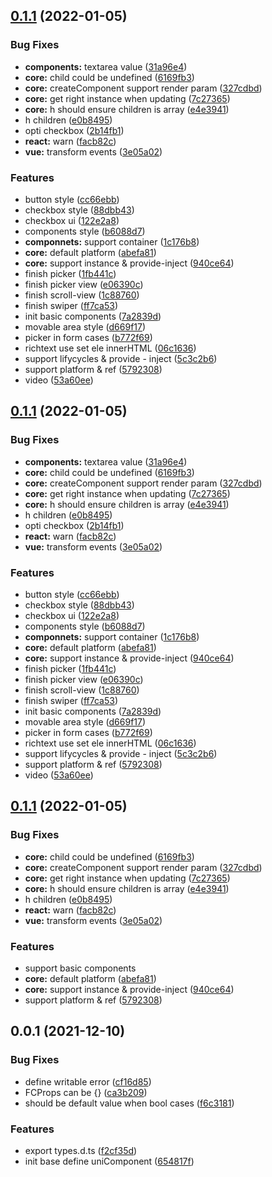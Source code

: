 ## [0.1.1](https://github.com/dolymood/uni-component/compare/v0.0.1...v0.1.1) (2022-01-05)


### Bug Fixes

* **components:** textarea value ([31a96e4](https://github.com/dolymood/uni-component/commit/31a96e425dfd2dd1bb22eb8ee9bc0e88890adaa5))
* **core:** child could be undefined ([6169fb3](https://github.com/dolymood/uni-component/commit/6169fb324884ffc2e9b76a35b26c595298511f48))
* **core:** createComponent support render param ([327cdbd](https://github.com/dolymood/uni-component/commit/327cdbdb859bdfafacf6c93df5ad457456b70736))
* **core:** get right instance when updating ([7c27365](https://github.com/dolymood/uni-component/commit/7c27365de9068e36519ba0ac0e7b2244e86bbd5a))
* **core:** h should ensure children is array ([e4e3941](https://github.com/dolymood/uni-component/commit/e4e3941576205276324ec4922e0aa1a6507cf54d))
* h children ([e0b8495](https://github.com/dolymood/uni-component/commit/e0b849555900ef5b5619eda430d1ca83087cc63e))
* opti checkbox ([2b14fb1](https://github.com/dolymood/uni-component/commit/2b14fb1e5af11293580b84fba371d2adc70c66eb))
* **react:** warn ([facb82c](https://github.com/dolymood/uni-component/commit/facb82cbb69cdc1b8097b0a8e8b01799d0079cad))
* **vue:** transform events ([3e05a02](https://github.com/dolymood/uni-component/commit/3e05a0296f7cd353a77d30662e5e7893bb1babd3))


### Features

* button style ([cc66ebb](https://github.com/dolymood/uni-component/commit/cc66ebb513d68e37632496977b442d00dece6e39))
* checkbox style ([88dbb43](https://github.com/dolymood/uni-component/commit/88dbb43617814ef096b9bfb9004ccba9a24d8636))
* checkbox ui ([122e2a8](https://github.com/dolymood/uni-component/commit/122e2a8ca4f818da6597b3665c4fa2f70f868230))
* components style ([b6088d7](https://github.com/dolymood/uni-component/commit/b6088d76ef4af3204718f5bede7b142965be4eb0))
* **componnets:** support container ([1c176b8](https://github.com/dolymood/uni-component/commit/1c176b85f529ca071f42dc3d9bbf94acfe0c3051))
* **core:** default platform ([abefa81](https://github.com/dolymood/uni-component/commit/abefa812a6ce699d70bdaed1375708ecf7654d0f))
* **core:** support instance & provide-inject ([940ce64](https://github.com/dolymood/uni-component/commit/940ce64adadced52a1aada555b2e8a3cddbd4cc1))
* finish picker ([1fb441c](https://github.com/dolymood/uni-component/commit/1fb441c46e0a6f59740642ab5159b258560da9a4))
* finish picker view ([e06390c](https://github.com/dolymood/uni-component/commit/e06390c17f63e7224dd4083e57e703df14cf09e8))
* finish scroll-view ([1c88760](https://github.com/dolymood/uni-component/commit/1c887602af6fd248776783d323252cce0f2c71bc))
* finish swiper ([ff7ca53](https://github.com/dolymood/uni-component/commit/ff7ca53ff04ed418bf9b32cf73c23a7f9b495464))
* init basic components ([7a2839d](https://github.com/dolymood/uni-component/commit/7a2839d87c78279f7b109b209bed84d973cdb218))
* movable area style ([d669f17](https://github.com/dolymood/uni-component/commit/d669f17737e1a39935a6e659fadd724a04e312df))
* picker in form cases ([b772f69](https://github.com/dolymood/uni-component/commit/b772f69c2ea7c7ca7f8364e5acd4e451adc8106c))
* richtext use set ele innerHTML ([06c1636](https://github.com/dolymood/uni-component/commit/06c1636c096e48134c2fff1dce09545ccd0fb769))
* support lifycycles & provide - inject ([5c3c2b6](https://github.com/dolymood/uni-component/commit/5c3c2b65ad0dbdab21e7d8b102cae50abb02aa9b))
* support platform & ref ([5792308](https://github.com/dolymood/uni-component/commit/57923085a5c37beeb886543519d2764621253dc2))
* video ([53a60ee](https://github.com/dolymood/uni-component/commit/53a60ee7fa486ddcc95bd8ba54777aec837bde69))



## [0.1.1](https://github.com/dolymood/uni-component/compare/v0.0.1...v0.1.1) (2022-01-05)


### Bug Fixes

* **components:** textarea value ([31a96e4](https://github.com/dolymood/uni-component/commit/31a96e425dfd2dd1bb22eb8ee9bc0e88890adaa5))
* **core:** child could be undefined ([6169fb3](https://github.com/dolymood/uni-component/commit/6169fb324884ffc2e9b76a35b26c595298511f48))
* **core:** createComponent support render param ([327cdbd](https://github.com/dolymood/uni-component/commit/327cdbdb859bdfafacf6c93df5ad457456b70736))
* **core:** get right instance when updating ([7c27365](https://github.com/dolymood/uni-component/commit/7c27365de9068e36519ba0ac0e7b2244e86bbd5a))
* **core:** h should ensure children is array ([e4e3941](https://github.com/dolymood/uni-component/commit/e4e3941576205276324ec4922e0aa1a6507cf54d))
* h children ([e0b8495](https://github.com/dolymood/uni-component/commit/e0b849555900ef5b5619eda430d1ca83087cc63e))
* opti checkbox ([2b14fb1](https://github.com/dolymood/uni-component/commit/2b14fb1e5af11293580b84fba371d2adc70c66eb))
* **react:** warn ([facb82c](https://github.com/dolymood/uni-component/commit/facb82cbb69cdc1b8097b0a8e8b01799d0079cad))
* **vue:** transform events ([3e05a02](https://github.com/dolymood/uni-component/commit/3e05a0296f7cd353a77d30662e5e7893bb1babd3))


### Features

* button style ([cc66ebb](https://github.com/dolymood/uni-component/commit/cc66ebb513d68e37632496977b442d00dece6e39))
* checkbox style ([88dbb43](https://github.com/dolymood/uni-component/commit/88dbb43617814ef096b9bfb9004ccba9a24d8636))
* checkbox ui ([122e2a8](https://github.com/dolymood/uni-component/commit/122e2a8ca4f818da6597b3665c4fa2f70f868230))
* components style ([b6088d7](https://github.com/dolymood/uni-component/commit/b6088d76ef4af3204718f5bede7b142965be4eb0))
* **componnets:** support container ([1c176b8](https://github.com/dolymood/uni-component/commit/1c176b85f529ca071f42dc3d9bbf94acfe0c3051))
* **core:** default platform ([abefa81](https://github.com/dolymood/uni-component/commit/abefa812a6ce699d70bdaed1375708ecf7654d0f))
* **core:** support instance & provide-inject ([940ce64](https://github.com/dolymood/uni-component/commit/940ce64adadced52a1aada555b2e8a3cddbd4cc1))
* finish picker ([1fb441c](https://github.com/dolymood/uni-component/commit/1fb441c46e0a6f59740642ab5159b258560da9a4))
* finish picker view ([e06390c](https://github.com/dolymood/uni-component/commit/e06390c17f63e7224dd4083e57e703df14cf09e8))
* finish scroll-view ([1c88760](https://github.com/dolymood/uni-component/commit/1c887602af6fd248776783d323252cce0f2c71bc))
* finish swiper ([ff7ca53](https://github.com/dolymood/uni-component/commit/ff7ca53ff04ed418bf9b32cf73c23a7f9b495464))
* init basic components ([7a2839d](https://github.com/dolymood/uni-component/commit/7a2839d87c78279f7b109b209bed84d973cdb218))
* movable area style ([d669f17](https://github.com/dolymood/uni-component/commit/d669f17737e1a39935a6e659fadd724a04e312df))
* picker in form cases ([b772f69](https://github.com/dolymood/uni-component/commit/b772f69c2ea7c7ca7f8364e5acd4e451adc8106c))
* richtext use set ele innerHTML ([06c1636](https://github.com/dolymood/uni-component/commit/06c1636c096e48134c2fff1dce09545ccd0fb769))
* support lifycycles & provide - inject ([5c3c2b6](https://github.com/dolymood/uni-component/commit/5c3c2b65ad0dbdab21e7d8b102cae50abb02aa9b))
* support platform & ref ([5792308](https://github.com/dolymood/uni-component/commit/57923085a5c37beeb886543519d2764621253dc2))
* video ([53a60ee](https://github.com/dolymood/uni-component/commit/53a60ee7fa486ddcc95bd8ba54777aec837bde69))



## [0.1.1](https://github.com/dolymood/uni-component/compare/v0.0.1...v0.1.1) (2022-01-05)


### Bug Fixes

* **core:** child could be undefined ([6169fb3](https://github.com/dolymood/uni-component/commit/6169fb324884ffc2e9b76a35b26c595298511f48))
* **core:** createComponent support render param ([327cdbd](https://github.com/dolymood/uni-component/commit/327cdbdb859bdfafacf6c93df5ad457456b70736))
* **core:** get right instance when updating ([7c27365](https://github.com/dolymood/uni-component/commit/7c27365de9068e36519ba0ac0e7b2244e86bbd5a))
* **core:** h should ensure children is array ([e4e3941](https://github.com/dolymood/uni-component/commit/e4e3941576205276324ec4922e0aa1a6507cf54d))
* h children ([e0b8495](https://github.com/dolymood/uni-component/commit/e0b849555900ef5b5619eda430d1ca83087cc63e))
* **react:** warn ([facb82c](https://github.com/dolymood/uni-component/commit/facb82cbb69cdc1b8097b0a8e8b01799d0079cad))
* **vue:** transform events ([3e05a02](https://github.com/dolymood/uni-component/commit/3e05a0296f7cd353a77d30662e5e7893bb1babd3))


### Features

* support basic components
* **core:** default platform ([abefa81](https://github.com/dolymood/uni-component/commit/abefa812a6ce699d70bdaed1375708ecf7654d0f))
* **core:** support instance & provide-inject ([940ce64](https://github.com/dolymood/uni-component/commit/940ce64adadced52a1aada555b2e8a3cddbd4cc1))
* support platform & ref ([5792308](https://github.com/dolymood/uni-component/commit/57923085a5c37beeb886543519d2764621253dc2))


## 0.0.1 (2021-12-10)

### Bug Fixes

* define writable error ([cf16d85](https://github.com/dolymood/uni-component/commit/cf16d85ca4862ef01b87e1436a63d7fddad8e290))
* FCProps can be {} ([ca3b209](https://github.com/dolymood/uni-component/commit/ca3b2091d545d9c0c11b9c0fd33ad9dcbba03733))
* should be default value when bool cases ([f6c3181](https://github.com/dolymood/uni-component/commit/f6c31817e198f188a18478e7c8592c4e55757ab4))


### Features

* export types.d.ts ([f2cf35d](https://github.com/dolymood/uni-component/commit/f2cf35d40d1463567318bcaa66938b44b5119747))
* init base define uniComponent ([654817f](https://github.com/dolymood/uni-component/commit/654817fd9e2f89dbe817416d5e66ee979d57999f))

